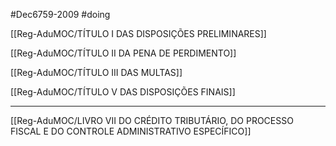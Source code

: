 #Dec6759-2009 
#doing


[[Reg-AduMOC/TÍTULO I DAS DISPOSIÇÕES PRELIMINARES]]

[[Reg-AduMOC/TÍTULO II DA PENA DE PERDIMENTO]]

[[Reg-AduMOC/TÍTULO III DAS MULTAS]]

[[Reg-AduMOC/TÍTULO V DAS DISPOSIÇÕES FINAIS]]


----------------------
[[Reg-AduMOC/LIVRO VII DO CRÉDITO TRIBUTÁRIO, DO PROCESSO FISCAL E DO CONTROLE ADMINISTRATIVO ESPECÍFICO]]
 
